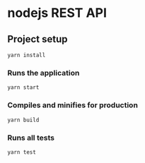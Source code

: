 # nodejs REST API

## Project setup
```
yarn install
```

### Runs the application
```
yarn start
```

### Compiles and minifies for production
```
yarn build
```

### Runs all tests
```
yarn test
```
